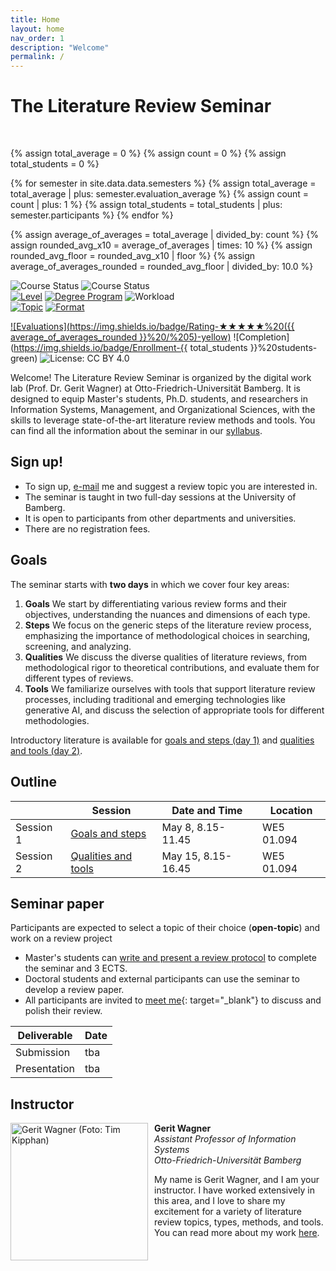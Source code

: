 ```yaml
---
title: Home
layout: home
nav_order: 1
description: "Welcome"
permalink: /
---
```


# The Literature Review Seminar

<br>

{% assign total_average = 0 %}
{% assign count = 0 %}
{% assign total_students = 0 %}

{% for semester in site.data.data.semesters %}
  {% assign total_average = total_average | plus: semester.evaluation_average %}
  {% assign count = count | plus: 1 %}
  {% assign total_students = total_students | plus: semester.participants %}
{% endfor %}

{% assign average_of_averages = total_average | divided_by: count %}
{% assign rounded_avg_x10 = average_of_averages | times: 10 %}
{% assign rounded_avg_floor = rounded_avg_x10 | floor %}
{% assign average_of_averages_rounded = rounded_avg_floor | divided_by: 10.0 %}

<!-- ![Course Status](https://img.shields.io/badge/Current%20course-Winter%20semester%202024/25-yellow) -->
![Course Status](https://img.shields.io/badge/Current%20course-Summer%20semester%202025-green) ![Course Status](https://img.shields.io/badge/Upcoming%20course-Winter%20semester%202025/26-green)<br>
[![Level](https://img.shields.io/badge/Level-Master%20|%20PhD-blue)](https://digital-work-lab.github.io/literature-review-seminar/docs/syllabus.html)
[![Degree Program](https://img.shields.io/badge/Degree%20Program-WI%20|%20ISM%20|%20etc.-blue)](https://digital-work-lab.github.io/literature-review-seminar/docs/syllabus.html)
![Workload](https://img.shields.io/badge/Work%20load-90h%20(3%20ECTS)-blue)<br>
[![Topic](https://img.shields.io/badge/Topics-Open%20topic%20&%20Literature%20review%20methods-blue)](https://digital-work-lab.github.io/literature-review-seminar/docs/syllabus.html)
[![Format](https://img.shields.io/badge/Format-In%20person%20sessions%20&%20individual%20work-blue)](https://digital-work-lab.github.io/digital-work-lecture/docs/syllabus.html)<br>
<!-- ![Offered by: Digital Work at Otto-Friedrich-Universität Bamberg](https://img.shields.io/badge/Offered%20by-%20Digital%20Work%20(Otto--Friedrich--Universit%C3%A4t%20Bamberg)-blue) -->
[![Evaluations](https://img.shields.io/badge/Rating-★★★★★%20({{ average_of_averages_rounded }}%20/%205)-yellow)](https://digital-work-lab.github.io/literature-review-seminar/docs/evaluations.html)
![Completion](https://img.shields.io/badge/Enrollment-{{ total_students }}%20students-green)
![License: CC BY 4.0](https://img.shields.io/badge/License-CC%20BY%204.0-green.svg)

Welcome!
The Literature Review Seminar is organized by the digital work lab (Prof. Dr. Gerit Wagner) at Otto-Friedrich-Universität Bamberg.
It is designed to equip Master's students, Ph.D. students, and researchers in Information Systems, Management, and Organizational Sciences, with the skills to leverage state-of-the-art literature review methods and tools.
You can find all the information about the seminar in our [syllabus](docs/syllabus.html).

## Sign up!

<!--
{: .info }
> **Info on the Upcoming Seminar**
> 
> In 2025, the seminar will be offered with sessions on May 16 and May 23 (8.00-16.00, WE5/05.005). Please **register by May 10**.
-->

- To sign up, [e-mail](mailto:gerit.wagner@uni-bamberg.de) me and suggest a review topic you are interested in.
- The seminar is taught in two full-day sessions at the University of Bamberg.
- It is open to participants from other departments and universities.
- There are no registration fees.

<!-- 
{: .info }
> **Info** Registration deadline: October 19th, 2024.
> We are currently updating the content for the upcoming winter semester (2024/25). You can find the dates and times for the sessions in the table below.
-->

## Goals

The seminar starts with **two days** in which we cover four key areas:

1. **Goals** We start by differentiating various review forms and their objectives, understanding the nuances and dimensions of each type.
2. **Steps** We focus on the generic steps of the literature review process, emphasizing the importance of methodological choices in searching, screening, and analyzing.
3. **Qualities** We discuss the diverse qualities of literature reviews, from methodological rigor to theoretical contributions, and evaluate them for different types of reviews.
4. **Tools** We familiarize ourselves with tools that support literature review processes, including traditional and emerging technologies like generative AI, and discuss the selection of appropriate tools for different methodologies.

Introductory literature is available for [goals and steps (day 1)](docs/day_1.html) and [qualities and tools (day 2)](docs/day_2.html).

## Outline

|            | Session                                | Date and Time              | Location    |
| ---------- | -------------------------------------- | ---------------------------| ----------- |
| Session 1  | [Goals and steps](docs/day_1.html)     | May 8, 8.15-11.45          | WE5 01.094  |
| Session 2  | [Qualities and tools](docs/day_2.html) | May 15, 8.15-16.45         | WE5 01.094  |

<!-- 
| Semester | Date and location | Status |
--- |--- |--- |--- |
Winter 2024/25 | October 26 and November 2, 8.00-16.00, WE5/02.020 | In preparation |
Summer 2024 | May 10 and 17 | Completed |
Winter 2023/24 | October 27 and November 3 | Completed |
-->

## Seminar paper

Participants are expected to select a topic of their choice (**open-topic**) and work on a review project

- Master's students can [write and present a review protocol](docs/protocol.html) to complete the seminar and 3 ECTS.
- Doctoral students and external participants can use the seminar to develop a review paper.
- All participants are invited to [meet me](https://calendly.com/gerit-wagner/30min){: target="_blank"} to discuss and polish their review.

| Deliverable      | Date                                   |
| ---------------- | -------------------------------------- |
| Submission       | tba                                    |
| Presentation     | tba                                    |

## Instructor

<img src="assets/gerit_wagner.jpg" alt="Gerit Wagner (Foto: Tim Kipphan)" style="height: 220px; float: left; padding-right: 10px;">

**Gerit Wagner**  
*Assistant Professor of Information Systems*  
*Otto-Friedrich-Universität Bamberg*

My name is Gerit Wagner, and I am your instructor. I have worked extensively in this area, and I love to share my excitement for a variety of literature review topics, types, methods, and tools.
You can read more about my work [here](docs/syllabus.html#instructor).

<br style="clear:both">
